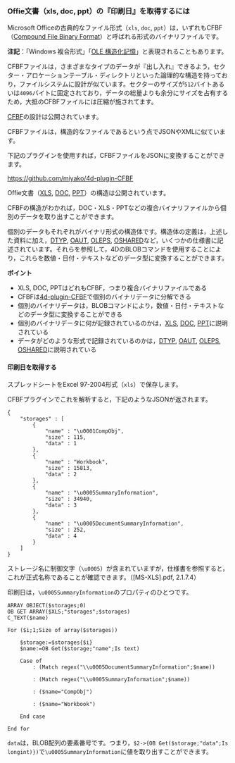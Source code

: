 ### Offie文書（xls, doc, ppt）の『印刷日』を取得するには

Microsoft Officeの古典的なファイル形式（``xls``, ``doc``, ``ppt``）は，いずれもCFBF（[Compound File Binary Format](https://en.wikipedia.org/wiki/Compound_File_Binary_Format)）と呼ばれる形式のバイナリファイルです。

**注記**：「Windows 複合形式」「[OLE 構造化記憶](https://en.wikipedia.org/wiki/COM_Structured_Storage)」と表現されることもあります。

CFBFファイルは，さまざまなタイプのデータが『出し入れ』できるよう，セクター・アロケーションテーブル・ディレクトリといった論理的な構造を持っており，ファイルシステムに設計が似ています。セクターのサイズが``512``バイトあるいは``4096``バイトに固定されており，データの総量よりも余分にサイズを占有するため，大抵のCFBFファイルには圧縮が施されてます。

[CFBF](https://msdn.microsoft.com/en-us/library/dd942138.aspx)の設計は公開されています。

CFBFファイルは，構造的なファイルであるという点でJSONやXMLに似ています。

下記のプラグインを使用すれば，CFBFファイルをJSONに変換することができます。

https://github.com/miyako/4d-plugin-CFBF

Offie文書（[XLS](https://msdn.microsoft.com/en-us/library/office/cc313106(v=office.12).aspx), [DOC](https://msdn.microsoft.com/en-us/library/office/cc313153(v=office.12).aspx), [PPT](https://msdn.microsoft.com/en-us/library/office/cc313154(v=office.12).aspx)）の構造は公開されています。

CFBFの構造がわかれば，DOC・XLS・PPTなどの複合バイナリファイルから個別のデータを取り出すことができます。

個別のデータもそれぞれがバイナリ形式の構造体です。構造体の定義は，上述した資料に加え，[DTYP](https://msdn.microsoft.com/en-us/library/cc230273.aspx), [OAUT](https://msdn.microsoft.com/en-us/library/cc237549.aspx), [OLEPS](https://msdn.microsoft.com/en-us/library/dd942421.aspx), [OSHARED](https://msdn.microsoft.com/en-us/library/office/cc313156(v=office.12).aspx)など，いくつかの仕様書に記述されています。それらを参照して，4DのBLOBコマンドを使用することにより，これらを数値・日付・テキストなどのデータ型に変換することができます。

**ポイント**

* XLS, DOC, PPTはどれもCFBF，つまり複合バイナリファイルである
* CFBFは[4d-plugin-CFBF](https://github.com/miyako/4d-plugin-CFBF)で個別のバイナリデータに分解できる
* 個別のバイナリデータは，BLOBコマンドにより，数値・日付・テキストなどのデータ型に変換することができる
* 個別のバイナリデータに何が記録されているのかは，[XLS](https://msdn.microsoft.com/en-us/library/office/cc313106(v=office.12).aspx), [DOC](https://msdn.microsoft.com/en-us/library/office/cc313153(v=office.12).aspx), [PPT](https://msdn.microsoft.com/en-us/library/office/cc313154(v=office.12).aspx)に説明されている
* データがどのような形式で記録されているのかは，[DTYP](https://msdn.microsoft.com/en-us/library/cc230273.aspx), [OAUT](https://msdn.microsoft.com/en-us/library/cc237549.aspx), [OLEPS](https://msdn.microsoft.com/en-us/library/dd942421.aspx), [OSHARED](https://msdn.microsoft.com/en-us/library/office/cc313156(v=office.12).aspx)に説明されている

#### 印刷日を取得する

スプレッドシートをExcel 97-2004形式（``xls``）で保存します。

CFBFプラグインでこれを解析すると，下記のようなJSONが返されます。

```
{
	"storages" : [
		{
			"name" : "\u0001CompObj",
			"size" : 115,
			"data" : 1
		},
		{
			"name" : "Workbook",
			"size" : 15813,
			"data" : 2
		},
		{
			"name" : "\u0005SummaryInformation",
			"size" : 34940,
			"data" : 3
		},
		{
			"name" : "\u0005DocumentSummaryInformation",
			"size" : 252,
			"data" : 4
		}
	]
}
```

ストレージ名に制御文字（``\u0005``）が含まれていますが，仕様書を参照すると，これが正式名称であることが確認できます。（[MS-XLS].pdf, 2.1.7.4）

印刷日は，``\u0005SummaryInformation``のプロパティのひとつです。

```
ARRAY OBJECT($storages;0)
OB GET ARRAY($XLS;"storages";$storages)
C_TEXT($name)

For ($i;1;Size of array($storages))
	
	$storage:=$storages{$i}
	$name:=OB Get($storage;"name";Is text)
	
	Case of 
		: (Match regex("\\u0005DocumentSummaryInformation";$name))

		: (Match regex("\\u0005SummaryInformation";$name))

		: ($name="CompObj")

		: ($name="Workbook")
		
	End case 
	
End for 
```

``data``は，BLOB配列の要素番号です。つまり，``$2->{OB Get($storage;"data";Is longint)})``で``\u0005SummaryInformation``に値を取り出すことができます。
